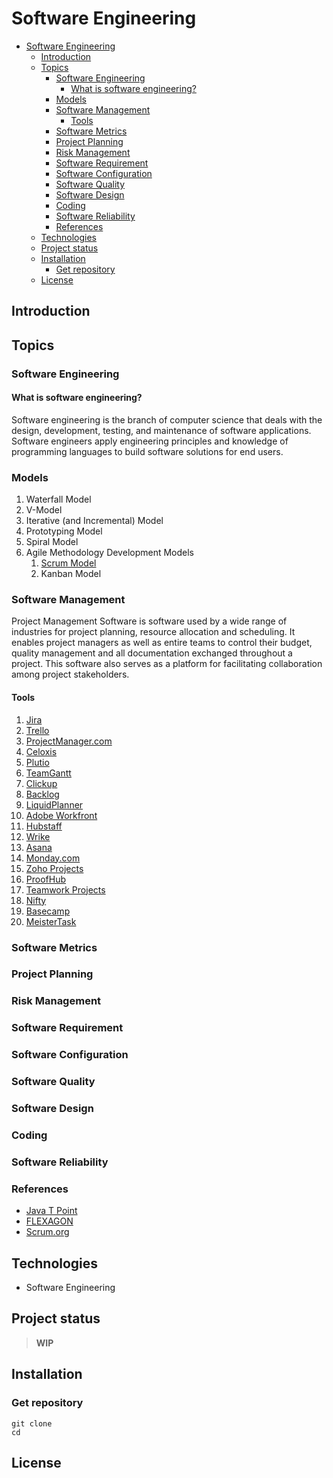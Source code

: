 # Software Engineering

- [Software Engineering](#software-engineering)
  - [Introduction](#introduction)
  - [Topics](#topics)
    - [Software Engineering](#software-engineering-1)
      - [What is software engineering?](#what-is-software-engineering)
    - [Models](#models)
    - [Software Management](#software-management)
      - [Tools](#tools)
    - [Software Metrics](#software-metrics)
    - [Project Planning](#project-planning)
    - [Risk Management](#risk-management)
    - [Software Requirement](#software-requirement)
    - [Software Configuration](#software-configuration)
    - [Software Quality](#software-quality)
    - [Software Design](#software-design)
    - [Coding](#coding)
    - [Software Reliability](#software-reliability)
    - [References](#references)
  - [Technologies](#technologies)
  - [Project status](#project-status)
  - [Installation](#installation)
    - [Get repository](#get-repository)
  - [License](#license)

## Introduction

## Topics

### Software Engineering

#### What is software engineering?

<p> Software engineering is the branch of computer science that deals with the design, development, testing, and maintenance of software applications. Software engineers apply engineering principles and knowledge of programming languages to build software solutions for end users. </p>

### Models

1. Waterfall Model
2. V-Model
3. Iterative (and Incremental) Model
4. Prototyping Model
5. Spiral Model
6. Agile Methodology Development Models
   1. [Scrum Model](SCRUMMODEL.md)
   2. Kanban Model

### Software Management

<p>Project Management Software is software used by a wide range of industries for project planning, resource allocation and scheduling. It enables project managers as well as entire teams to control their budget, quality management and all documentation exchanged throughout a project. This software also serves as a platform for facilitating collaboration among project stakeholders.</p>

#### Tools

1. [Jira](https://www.atlassian.com/)
2. [Trello](https://trello.com/)
3. [ProjectManager.com](https://www.projectmanager.com/)
4. [Celoxis](https://www.celoxis.com/)
5. [Plutio](https://www.plutio.com/)
6. [TeamGantt](https://www.teamgantt.com/)
7. [Clickup](https://clickup.com/)
8. [Backlog](https://nulab.com/backlog/)
9. [LiquidPlanner](https://www.liquidplanner.com/)
10. [Adobe Workfront](https://business.adobe.com/products/workfront/main.html)
11. [Hubstaff](https://hubstaff.com/tasks)
12. [Wrike](https://www.wrike.com/)
13. [Asana](https://asana.com/)
14. [Monday.com](https://monday.com/)
15. [Zoho Projects](https://www.zoho.com/)
16. [ProofHub](https://www.proofhub.com/)
17. [Teamwork Projects](https://www.teamwork.com/)
18. [Nifty](https://niftypm.com/)
19. [Basecamp](www.basecamp.com)
20. [MeisterTask](www.meistertask.com)

### Software Metrics

### Project Planning

### Risk Management

### Software Requirement

### Software Configuration

### Software Quality

### Software Design

### Coding

### Software Reliability

### References

- [Java T Point](https://www.javatpoint.com/software-engineering-tutorial)
- [FLEXAGON](https://flexagon.com/blog/7-software-development-models-you-should-know/)
- [Scrum.org](https://www.scrum.org/resources/what-is-scrum)

## Technologies

- Software Engineering

## Project status

> **WIP**

## Installation

### Get repository

```git
git clone
cd
```

## License

